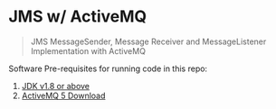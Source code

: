 # JMS w/ ActiveMQ
> JMS MessageSender, Message Receiver and MessageListener Implementation with ActiveMQ

Software Pre-requisites for running code in this repo:
1. [JDK v1.8 or above](https://www.oracle.com/technetwork/java/javase/downloads/index.html)
2. [ActiveMQ 5 Download](https://activemq.apache.org/components/classic/download/)
